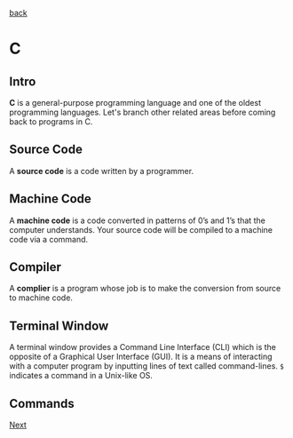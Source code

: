 [back](/CS50x-Dano-Introduction-to-Computer-Science-by-Dano-Martin/1.scratch.md)
# C

## Intro
**C** is a general-purpose programming language and one of the oldest programming languages. Let's branch other related areas before coming back to programs in C.

## Source Code
A **source code** is a code written by a programmer.

## Machine Code
A **machine code** is a code converted in patterns of 0’s and 1’s that the computer understands. Your source code will be compiled to a machine code via a command.

## Compiler
A **complier** is a program whose job is to make the conversion from source to machine code.

## Terminal Window
A terminal window provides a Command Line Interface (CLI) which is the opposite of a Graphical User Interface (GUI). It is a means of interacting with a computer program by inputting lines of text called command-lines. `$` indicates a command in a Unix-like OS.

## Commands

[Next](/CS50x-Dano-Introduction-to-Computer-Science-by-Dano-Martin/3.arrays.md)